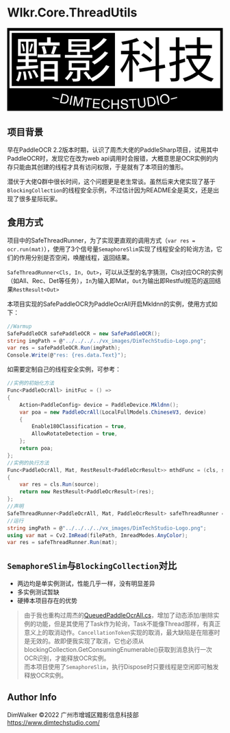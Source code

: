 # Wlkr.Core.ThreadUtils
![DimTechStudio.Com](https://raw.githubusercontent.com/DimWalker/Wlkr.Core.ThreadUtils/e791fcf4d8e50a728675440aa5f89afd63b2b3b5/vx_images/DimTechStudio-Logo.png)
## 项目背景

早在PaddleOCR 2.2版本时期，认识了周杰大佬的PaddleSharp项目，试用其中PaddleOCR时，发现它在改为web api调用时会报错，大概意思是OCR实例的内存只能由其创建的线程才具有访问权限，于是就有了本项目的雏形。 
 
潜伏于大佬Q群中很长时间，这个问题更是老生常谈。虽然后来大佬实现了基于`BlockingCollection`的线程安全示例，不过估计因为README全是英文，还是出现了很多星际玩家。

## 食用方式

项目中的SafeThreadRunner，为了实现更直观的调用方式（`var res = ocr.run(mat)`），使用了3个信号量`SemaphoreSlim`实现了线程安全的轮询方法，它们的作用分别是否空闲，唤醒线程，返回结果。

`SafeThreadRunner<Cls, In, Out>`，可以从泛型的名字猜测，Cls对应OCR的实例（如All、Rec、Det等任务），`In`为输入即Mat，`Out`为输出即Restful规范的返回结果`RestResult<Out>`

本项目实现的SafePaddleOCR为PaddleOcrAll开启Mkldnn的实例，使用方式如下：
```C#
//Warmup
SafePaddleOCR safePaddleOCR = new SafePaddleOCR();
string imgPath = @"../../../../vx_images/DimTechStudio-Logo.png";
var res = safePaddleOCR.Run(imgPath);
Console.Write(@"res: {res.data.Text}");
```

如需要定制自己的线程安全实例，可参考：
```C#
//实例的初始化方法
Func<PaddleOcrAll> initFuc = () =>
{
    Action<PaddleConfig> device = PaddleDevice.Mkldnn();
    var poa = new PaddleOcrAll(LocalFullModels.ChineseV3, device)
    {
        Enable180Classification = true,
        AllowRotateDetection = true,
    };
    return poa;
};
//实例的执行方法
Func<PaddleOcrAll, Mat, RestResult<PaddleOcrResult>> mthdFunc = (cls, source) =>
{
    var res = cls.Run(source);
    return new RestResult<PaddleOcrResult>(res);
};
//声明
SafeThreadRunner<PaddleOcrAll, Mat, PaddleOcrResult> safeThreadRunner = new SafeThreadRunner<PaddleOcrAll, Mat, PaddleOcrResult>(OCRFactory.BuildAllWithMkldnn, OCRFactory.RunAll);
//运行
string imgPath = @"../../../../vx_images/DimTechStudio-Logo.png";
using var mat = Cv2.ImRead(filePath, ImreadModes.AnyColor);
var res = safeThreadRunner.Run(mat);
```

## `SemaphoreSlim`与`BlockingCollection`对比
 * 两边均是单实例测试，性能几乎一样，没有明显差异  
* 多实例测试暂缺  
* 硬捧本项目存在的优势  
> 由于我也重构过周杰的[QueuedPaddleOcrAll.cs](https://github.com/sdcb/PaddleSharp/blob/master/src/Sdcb.PaddleOCR/QueuedPaddleOcrAll.cs)，增加了动态添加/删除实例的功能，但是其使用了Task作为轮询，Task不能像Thread那样，有真正意义上的取消动作。`CancellationToken`实现的取消，最大缺陷是在阻塞时是无效的。故即便我实现了取消，它也必须从blockingCollection.GetConsumingEnumerable()获取到消息执行一次OCR识别，才能释放OCR实例。  
而本项目使用了`SemaphoreSlim`，执行Dispose时只要线程是空闲即可触发释放OCR实例。  

## Author Info
DimWalker
©2022 广州市增城区黯影信息科技部
https://www.dimtechstudio.com/

